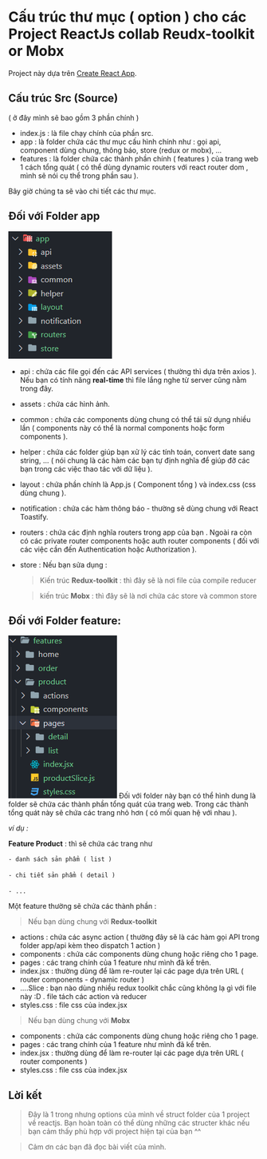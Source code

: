 # Cấu trúc thư mục ( option ) cho các Project ReactJs collab Reudx-toolkit or Mobx

Project này dựa trên [Create React App](https://github.com/facebook/create-react-app).

## Cấu trúc Src (Source)
( ở đây mình sẽ bao gồm 3 phần chính )
- index.js : là file chạy chính của phần src.
- app : là folder chứa các thư mục cấu hình chính như : gọi api, component dùng chung, thông báo, store (redux or mobx), ...
- features : là folder chứa các thành phần chính ( features ) của trang web 1 cách tổng quát ( có thể dùng dynamic routers với react router dom , mình sẽ nói cụ thể trong phần sau ).

Bây giờ chúng ta sẽ vào chi tiết các thư mục.

## Đối với Folder **app**
![Philadelphia's Magic Gardens. This place was so cool!](/src/app/assets/Capture.png "app folder")
 - api : chứa các file gọi đến các API services ( thường thì dựa trên axios ). Nếu bạn có tính năng **real-time** thì file lắng nghe từ server cũng nằm trong đây.
 - assets : chứa các hình ảnh.
 - common : chứa các components dùng chung có thể tái sử dụng nhiều lần ( components này có thể là normal components hoặc form components ).
 - helper : chứa các folder giúp bạn xử lý các tính toán, convert date sang string, ... ( nói chung là các hàm các bạn tự định nghĩa để giúp đỡ các bạn trong các việc thao tác với dữ liệu ).
 - layout : chứa phần chính là App.js ( Component tổng ) và index.css (css dùng chung ).
 - notification : chứa các hàm thông báo - thường sẽ dùng chung với React Toastify.
 - routers : chứa các định nghĩa routers trong app của bạn . Ngoài ra còn có các private router components hoặc auth router components ( đối với các việc cần đến Authentication hoặc Authorization ).
 - store : 
    Nếu bạn sửa dụng :
    > Kiến trúc **Redux-toolkit**  : thì đây sẽ là nơi file của compile reducer

    > kiến trúc **Mobx** : thì đây sẽ là nơi chứa các store và common store

## Đối với Folder **feature**:
![Philadelphia's Magic Gardens. This place was so cool!](/src/app/assets/cap2.png "ft folder")
Đối với folder này bạn có thể hình dung là folder sẽ chứa các thành phần tổng quát của trang web. Trong các thành tổng quát này sẽ chứa các trang nhỏ hơn ( có mối quan hệ với nhau ).

*ví dụ :*

**Feature Product** : thì sẽ chứa các trang như 

    - danh sách sản phẩm ( list )

    - chi tiết sản phẩm ( detail )

    - ...

Một feature thường sẽ chứa các thành phần :

> Nếu bạn dùng chung với **Redux-toolkit**

 - actions : chứa các async action ( thường đây sẽ là các hàm gọi API trong folder app/api kèm theo dispatch 1 action )
 - components : chứa các components dùng chung hoặc riêng cho 1 page.
 - pages : các trang chính của 1 feature như mình đã kể trên.
 - index.jsx : thường dùng để làm re-router lại các page dựa trên URL ( router components - dynamic router )
 - ....Slice : bạn nào dùng nhiều redux toolkit chắc cũng không lạ gì với file này :D . file tách các action và reducer
 - styles.css : file css của index.jsx

 > Nếu bạn dùng chung với **Mobx**

 - components : chứa các components dùng chung hoặc riêng cho 1 page.
 - pages : các trang chính của 1 feature như mình đã kể trên.
 - index.jsx : thường dùng để làm re-router lại các page dựa trên URL ( router components )
 - styles.css : file css của index.jsx

## Lời kết

> Đây là 1 trong nhưng options của mình về struct folder của 1 project về reactjs. Bạn hoàn toàn có thể dùng những các structer khác nếu bạn cảm thấy phù hợp với project hiện tại của bạn ^^

> Cảm ơn các bạn đã đọc bài viết của mình.